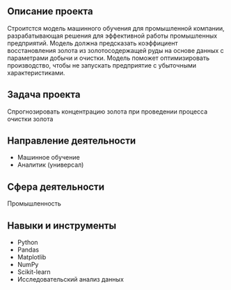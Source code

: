 ## Описание проекта
Строитстся модель машинного обучения для промышленной компании, разрабатывающая решения для эффективной работы промышленных предприятий. Модель должна предсказать коэффициент восстановления золота из золотосодержащей руды на основе данных с параметрами добычи и очистки. Модель поможет оптимизировать производство, чтобы не запускать предприятие с убыточными характеристиками.

## Задача проекта
Спрогнозировать концентрацию золота при проведении процесса очистки золота

## Направление деятельности
* Машинное обучение
* Аналитик (универсал)

## Сфера деятельности 
Промышленность

## Навыки и инструменты 
* Python
* Pandas
* Matplotlib
* NumPy
* Scikit-learn
* Исследовательский анализ данных
